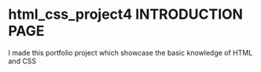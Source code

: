 # html_css_project4  INTRODUCTION PAGE
I made this portfolio project which showcase the basic knowledge of HTML and CSS 
